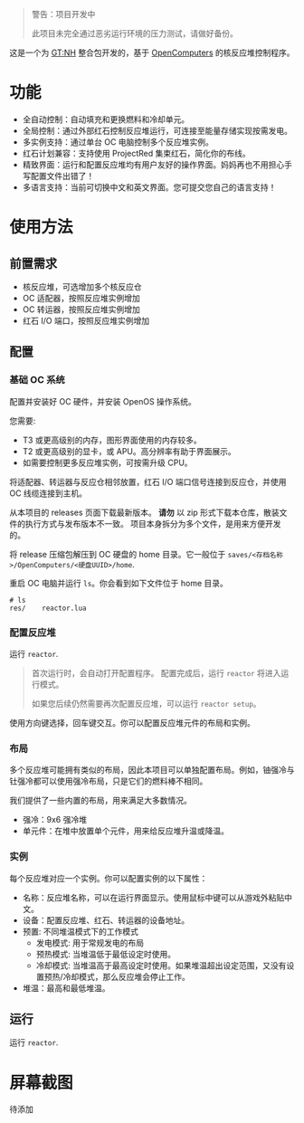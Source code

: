 > 警告：项目开发中
> 
> 此项目未完全通过恶劣运行环境的压力测试，请做好备份。

这是一个为 [GT:NH] 整合包开发的，基于 [OpenComputers] 的核反应堆控制程序。

# 功能

- 全自动控制：自动填充和更换燃料和冷却单元。
- 全局控制：通过外部红石控制反应堆运行，可连接至能量存储实现按需发电。
- 多实例支持：通过单台 OC 电脑控制多个反应堆实例。
- 红石计划兼容：支持使用 ProjectRed 集束红石，简化你的布线。
- 精致界面：运行和配置反应堆均有用户友好的操作界面。妈妈再也不用担心手写配置文件出错了！
- 多语言支持：当前可切换中文和英文界面。您可提交您自己的语言支持！

# 使用方法

## 前置需求

- 核反应堆，可选增加多个核反应仓
- OC 适配器，按照反应堆实例增加
- OC 转运器，按照反应堆实例增加
- 红石 I/O 端口，按照反应堆实例增加

## 配置

### 基础 OC 系统

配置并安装好 OC 硬件，并安装 OpenOS 操作系统。

您需要:
  - T3 或更高级别的内存，图形界面使用的内存较多。
  - T2 或更高级别的显卡，或 APU。高分辨率有助于界面展示。
  - 如需要控制更多反应堆实例，可按需升级 CPU。

将适配器、转运器与反应仓相邻放置，红石 I/O 端口信号连接到反应仓，并使用 OC 线缆连接到主机。

从本项目的 releases 页面下载最新版本。 **请勿** 以 zip 形式下载本仓库，散装文件的执行方式与发布版本不一致。
项目本身拆分为多个文件，是用来方便开发的。

将 release 压缩包解压到 OC 硬盘的 home 目录。它一般位于 `saves/<存档名称>/OpenComputers/<硬盘UUID>/home`.

重启 OC 电脑并运行 `ls`。你会看到如下文件位于 home 目录。

``` text
# ls
res/    reactor.lua
```

### 配置反应堆

运行 `reactor`.

> 首次运行时，会自动打开配置程序。
> 配置完成后，运行 `reactor` 将进入运行模式。
> 
> 如果您后续仍然需要再次配置反应堆，可以运行 `reactor setup`。

使用方向键选择，回车键交互。你可以配置反应堆元件的布局和实例。

### 布局

多个反应堆可能拥有类似的布局，因此本项目可以单独配置布局。例如，铀强冷与钍强冷都可以使用强冷布局，只是它们的燃料棒不相同。

我们提供了一些内置的布局，用来满足大多数情况。

- 强冷：9x6 强冷堆
- 单元件：在堆中放置单个元件，用来给反应堆升温或降温。

### 实例

每个反应堆对应一个实例。你可以配置实例的以下属性：

- 名称：反应堆名称，可以在运行界面显示。使用鼠标中键可以从游戏外粘贴中文。
- 设备：配置反应堆、红石、转运器的设备地址。
- 预置: 不同堆温模式下的工作模式
  * 发电模式: 用于常规发电的布局
  * 预热模式: 当堆温低于最低设定时使用。
  * 冷却模式: 当堆温高于最高设定时使用。如果堆温超出设定范围，又没有设置预热/冷却模式，那么反应堆会停止工作。
- 堆温：最高和最低堆温。

## 运行

运行 `reactor`.

# 屏幕截图

待添加

[OpenComputers]: https://oc.cil.li/
[GT:NH]: https://github.com/GTNewHorizons/GT-New-Horizons-Modpack
